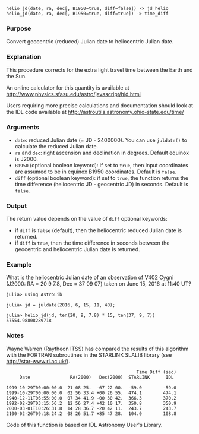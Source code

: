 ```
helio_jd(date, ra, dec[, B1950=true, diff=false]) -> jd_helio
helio_jd(date, ra, dec[, B1950=true, diff=true]) -> time_diff
```

### Purpose

Convert geocentric (reduced) Julian date to heliocentric Julian date.

### Explanation

This procedure corrects for the extra light travel time between the Earth and the Sun.

An online calculator for this quantity is available at http://www.physics.sfasu.edu/astro/javascript/hjd.html

Users requiring more precise calculations and documentation should look at the IDL code available at http://astroutils.astronomy.ohio-state.edu/time/

### Arguments

  * `date`: reduced Julian date (= JD - 2400000).  You can use `juldate()` to calculate the reduced Julian date.
  * `ra` and `dec`: right ascension and declination in degrees.  Default equinox is J2000.
  * `B1950` (optional boolean keyword): if set to `true`, then input coordinates are assumed to be in equinox B1950 coordinates.  Default is `false`.
  * `diff` (optional boolean keyword): if set to `true`, the function returns the time difference (heliocentric JD - geocentric JD) in seconds.  Default is `false`.

### Output

The return value depends on the value of `diff` optional keywords:

  * if `diff` is `false` (default), then the heliocentric reduced Julian date is returned.
  * if `diff` is `true`, then the time difference in seconds between the geocentric and heliocentric Julian date is returned.

### Example

What is the heliocentric Julian date of an observation of V402 Cygni (J2000: RA = 20 9 7.8, Dec = 37 09 07) taken on June 15, 2016 at 11:40 UT?

```jldoctest
julia> using AstroLib

julia> jd = juldate(2016, 6, 15, 11, 40);

julia> helio_jd(jd, ten(20, 9, 7.8) * 15, ten(37, 9, 7))
57554.98808289718
```

### Notes

Wayne Warren (Raytheon ITSS) has compared the results of this algorithm with the FORTRAN subroutines in the STARLINK SLALIB library (see http://star-www.rl.ac.uk/).

```plain
                                                 Time Diff (sec)
     Date               RA(2000)   Dec(2000)  STARLINK      IDL

1999-10-29T00:00:00.0  21 08 25.  -67 22 00.  -59.0        -59.0
1999-10-29T00:00:00.0  02 56 33.4 +00 26 55.  474.1        474.1
1940-12-11T06:55:00.0  07 34 41.9 -00 30 42.  366.3        370.2
1992-02-29T03:15:56.2  12 56 27.4 +42 10 17.  350.8        350.9
2000-03-01T10:26:31.8  14 28 36.7 -20 42 11.  243.7        243.7
2100-02-26T09:18:24.2  08 26 51.7 +85 47 28.  104.0        108.8
```

Code of this function is based on IDL Astronomy User's Library.
